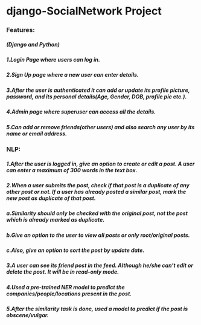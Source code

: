 #  django-SocialNetwork Project
 
### Features:
##### (Django and Python)
##### 1.Login Page where users can log in.
##### 2.Sign Up page where a new user can enter details.
##### 3.After the user is authenticated it can add or update its profile picture, password, and its personal details(Age, Gender, DOB, profile pic etc.).
##### 4.Admin page where superuser can access all the details.
##### 5.Can add or remove friends(other users) and also search any user by its name or email address.

### NLP:
##### 1.After the user is logged in, give an option to create or edit a post. A user can enter a maximum of 300 words in the text box. 
##### 2.When a user submits the post, check if that post is a duplicate of any other post or not. If a user has already posted a similar post, mark the new post as  duplicate of that post.
##### a.Similarity should only be checked with the original post, not the post which is already marked as duplicate.
##### b.Give an option to the user to view all posts or only root/original posts.
##### c.Also, give an option to sort the post by update date.
##### 3.A user can see its friend post in the feed. Although he/she can’t edit or delete the post. It will be in read-only mode.
##### 4.Used a pre-trained NER model to predict the companies/people/locations present in the post.
##### 5.After the similarity task is done, used a model to predict if the post is obscene/vulgar. 
